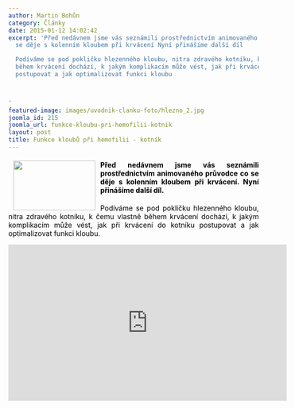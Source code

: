 ```yaml
---
author: Martin Bohůn
category: Články
date: 2015-01-12 14:02:42
excerpt: 'Před nedávnem jsme vás seznámili prostřednictvím animovaného průvodce co
  se děje s kolenním kloubem při krvácení Nyní přinášíme další díl

  Podíváme se pod pokličku hlezenného kloubu, nitra zdravého kotníku, k čemu vlastně
  během krvácení dochází, k jakým komplikacím může vést, jak při krvácení do kotníku
  postupovat a jak optimalizovat funkci kloubu

   

'
featured-image: images/uvodnik-clanku-foto/hlezno_2.jpg
joomla_id: 215
joomla_url: funkce-kloubu-pri-hemofilii-kotnik
layout: post
title: Funkce kloubů při hemofilii - kotník
---
```


<h4 style="text-align: justify;">
 <a href="https://www.youtube.com/watch?v=RN4QCPxgvJg" title="Funkce kloubu při hemofilii - kotník">
  <img border="0" height="100" src="{{ site.baseurl }}/images/uvodnik-clanku-foto/hlezno_2.jpg" style="float: left; margin-left: 10px; margin-right: 10px;" width="165"/>
 </a>
 <span style="color: #000000;">
  Před nedávnem jsme vás seznámili prostřednictvím animovaného průvodce co se děje s kolenním kloubem při krvácení. Nyní přinášíme další díl.
 </span>
</h4>
<p style="text-align: justify;">
 <span style="color: #000000;">
  Podíváme se pod pokličku hlezenného kloubu, nitra zdravého kotníku, k čemu vlastně během krvácení dochází, k jakým komplikacím může vést, jak při krvácení do kotníku postupovat a jak optimalizovat funkci kloubu.
 </span>
</p>
<p style="text-align: center;">
</p>
<p>
 <iframe frameborder="0" height="315" src="http://www.youtube.com/embed/fEjmBcCaNKE" style="display: block; margin-left: auto; margin-right: auto;" width="560">
 </iframe>
</p>